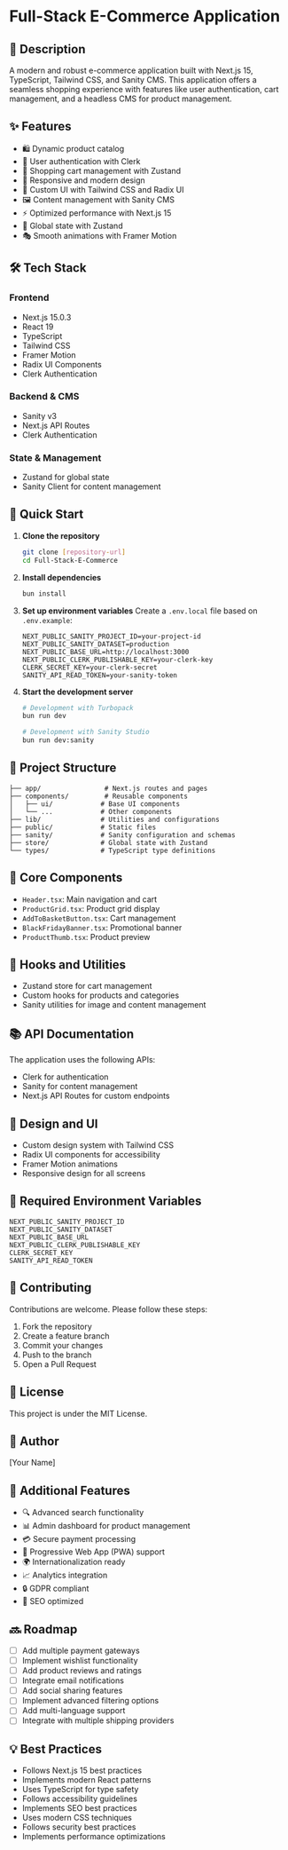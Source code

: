 # Full-Stack E-Commerce Application

<!--
![E-commerce Banner](./public/banner-image.png) -->

## 🚀 Description

A modern and robust e-commerce application built with Next.js 15, TypeScript, Tailwind CSS, and Sanity CMS. This application offers a seamless shopping experience with features like user authentication, cart management, and a headless CMS for product management.

## ✨ Features

- 🛍️ Dynamic product catalog
- 🔐 User authentication with Clerk
- 🛒 Shopping cart management with Zustand
- 📱 Responsive and modern design
- 🎨 Custom UI with Tailwind CSS and Radix UI
- 🖼️ Content management with Sanity CMS
- ⚡ Optimized performance with Next.js 15
- 🔄 Global state with Zustand
- 🎭 Smooth animations with Framer Motion

## 🛠️ Tech Stack

### Frontend

- Next.js 15.0.3
- React 19
- TypeScript
- Tailwind CSS
- Framer Motion
- Radix UI Components
- Clerk Authentication

### Backend & CMS

- Sanity v3
- Next.js API Routes
- Clerk Authentication

### State & Management

- Zustand for global state
- Sanity Client for content management

## 🚀 Quick Start

1. **Clone the repository**

   ```bash
   git clone [repository-url]
   cd Full-Stack-E-Commerce
   ```

2. **Install dependencies**

   ```bash
   bun install
   ```

3. **Set up environment variables**
   Create a `.env.local` file based on `.env.example`:

   ```env
   NEXT_PUBLIC_SANITY_PROJECT_ID=your-project-id
   NEXT_PUBLIC_SANITY_DATASET=production
   NEXT_PUBLIC_BASE_URL=http://localhost:3000
   NEXT_PUBLIC_CLERK_PUBLISHABLE_KEY=your-clerk-key
   CLERK_SECRET_KEY=your-clerk-secret
   SANITY_API_READ_TOKEN=your-sanity-token
   ```

4. **Start the development server**

   ```bash
   # Development with Turbopack
   bun run dev

   # Development with Sanity Studio
   bun run dev:sanity
   ```

## 📁 Project Structure

```
├── app/                # Next.js routes and pages
├── components/         # Reusable components
│   ├── ui/            # Base UI components
│   └── ...            # Other components
├── lib/               # Utilities and configurations
├── public/            # Static files
├── sanity/            # Sanity configuration and schemas
├── store/             # Global state with Zustand
└── types/             # TypeScript type definitions
```

## 🧩 Core Components

- `Header.tsx`: Main navigation and cart
- `ProductGrid.tsx`: Product grid display
- `AddToBasketButton.tsx`: Cart management
- `BlackFridayBanner.tsx`: Promotional banner
- `ProductThumb.tsx`: Product preview

## 🔧 Hooks and Utilities

- Zustand store for cart management
- Custom hooks for products and categories
- Sanity utilities for image and content management

## 📚 API Documentation

The application uses the following APIs:

- Clerk for authentication
- Sanity for content management
- Next.js API Routes for custom endpoints

## 🎨 Design and UI

- Custom design system with Tailwind CSS
- Radix UI components for accessibility
- Framer Motion animations
- Responsive design for all screens

## 🔐 Required Environment Variables

```env
NEXT_PUBLIC_SANITY_PROJECT_ID
NEXT_PUBLIC_SANITY_DATASET
NEXT_PUBLIC_BASE_URL
NEXT_PUBLIC_CLERK_PUBLISHABLE_KEY
CLERK_SECRET_KEY
SANITY_API_READ_TOKEN
```

## 🤝 Contributing

Contributions are welcome. Please follow these steps:

1. Fork the repository
2. Create a feature branch
3. Commit your changes
4. Push to the branch
5. Open a Pull Request

## 📝 License

This project is under the MIT License.

## 👥 Author

[Your Name]

## 🌟 Additional Features

- 🔍 Advanced search functionality
- 📊 Admin dashboard for product management
- 💳 Secure payment processing
- 📱 Progressive Web App (PWA) support
- 🌍 Internationalization ready
- 📈 Analytics integration
- 🔒 GDPR compliant
- 🎯 SEO optimized

## 🔜 Roadmap

- [ ] Add multiple payment gateways
- [ ] Implement wishlist functionality
- [ ] Add product reviews and ratings
- [ ] Integrate email notifications
- [ ] Add social sharing features
- [ ] Implement advanced filtering options
- [ ] Add multi-language support
- [ ] Integrate with multiple shipping providers

## 💡 Best Practices

- Follows Next.js 15 best practices
- Implements modern React patterns
- Uses TypeScript for type safety
- Follows accessibility guidelines
- Implements SEO best practices
- Uses modern CSS techniques
- Follows security best practices
- Implements performance optimizations
